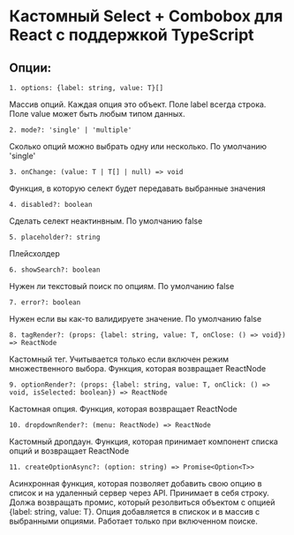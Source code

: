 # Кастомный Select + Combobox для React с поддержкой TypeScript

## Опции: 

`1. options: {label: string, value: Т}[]`

Массив опций. Каждая опция это объект. Поле label всегда строка. Поле value может быть любым типом данных.
	
`2. mode?: 'single' | 'multiple'`

Сколько опций можно выбрать одну или несколько. По умолчанию 'single'

`3. onChange: (value: T | T[] | null) => void`
	
Функция, в которую селект будет передавать выбранные значения
	
`4. disabled?: boolean`

Сделать селект неактинвным. По умолчанию false	
	
`5. placeholder?: string`

Плейсхолдер
	
`6. showSearch?: boolean`

Нужен ли текстовый поиск по опциям. По умолчанию false
	
`7. error?: boolean`
	
Нужен если вы как-то валидируете значение. По умолчанию false
	
`8. tagRender?: (props: {label: string, value: T, onClose: () => void}) => ReactNode`

Кастомный тег. Учитывается только если включен режим множественного выбора. Функция, которая возвращает ReactNode
	
`9. optionRender?: (props: {label: string, value: T, onClick: () => void, isSelected: boolean}) => ReactNode`

Кастомная опция. Функция, которая возвращает ReactNode
	
`10. dropdownRender?: (menu: ReactNode) => ReactNode`

Кастомный дропдаун. Функция, которая принимает компонент списка опций и возвращает ReactNode
	
`11. createOptionAsync?: (option: string) => Promise<Option<T>>`

Асинхронная функция, которая позволяет добавить свою опцию в список и на удаленный сервер через API. Принимает в себя строку. Должа возвращать промис, который резолвиться объектом с опцией {label: string, value: Т}. Опция добавляется в спискок и в массив с выбранными опциями. Работает только при включенном поиске. 
